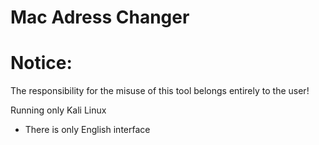 # Mac Adress Changer

# Notice: 
The responsibility for the misuse of this tool belongs entirely to the user!

Running only Kali Linux

- There is only English interface
